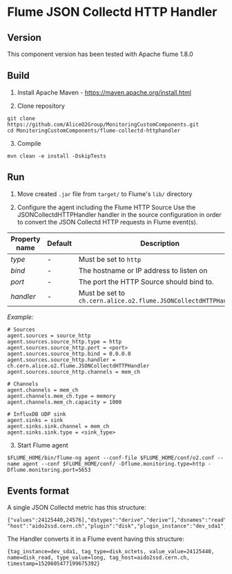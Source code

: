 # Flume JSON Collectd HTTP Handler

## Version

This component version has been tested with Apache flume 1.8.0

## Build
1) Install Apache Maven - https://maven.apache.org/install.html

2) Clone repository
 ~~~
 git clone https://github.com/AliceO2Group/MonitoringCustomComponents.git
 cd MonitoringCustomComponents/flume-collectd-httphandler
 ~~~
3) Compile
 ~~~
 mvn clean -e install -DskipTests
 ~~~

## Run
1) Move created `.jar` file from `target/` to Flume's `lib/` directory

2) Configure the agent including the Flume HTTP Source
   Use the JSONCollectdHTTPHandler handler in the source configuration in order to
   convert the JSON Collectd HTTP requests in Flume event(s).

| Property name  | Default | Description |
| -------------- | ------- | ----------- |
| *type*         | -       | Must be set to `http` |
| *bind*         | -       | The hostname or IP address to listen on |
| *port*         | -       | The port the HTTP Source should bind to. |
| *handler*      | -       | Must be set to `ch.cern.alice.o2.flume.JSONCollectdHTTPHandler` |

*Example:*
 ~~~
 # Sources
 agent.sources = source_http  
 agent.sources.source_http.type = http
 agent.sources.source_http.port = <port>
 agent.sources.source_http.bind = 0.0.0.0
 agent.sources.source_http.handler = ch.cern.alice.o2.flume.JSONCollectdHTTPHandler
 agent.sources.source_http.channels = mem_ch

 # Channels
 agent.channels = mem_ch
 agent.channels.mem_ch.type = memory
 agent.channels.mem_ch.capacity = 1000

 # InfluxDB UDP sink
 agent.sinks = sink
 agent.sinks.sink.channel = mem_ch
 agent.sinks.sink.type = <sink_type>
 ~~~

3) Start Flume agent
 ~~~
 $FLUME_HOME/bin/flume-ng agent --conf-file $FLUME_HOME/conf/o2.conf --name agent --conf $FLUME_HOME/conf/ -Dflume.monitoring.type=http -Dflume.monitoring.port=5653
 ~~~

## Events format
A single JSON Collectd metric has this structure:

~~~
{"values":24125440,24576],"dstypes":"derive","derive"],"dsnames":"read","write"],"time":1520605461.795,"interval":10.000,
"host":"aido2ssd.cern.ch","plugin":"disk","plugin_instance":"dev_sda1","type":"disk_octets","type_instance":""}
~~~

The Handler converts it in a Flume event having this structure:

~~~
{tag_instance=dev_sda1, tag_type=disk_octets, value_value=24125440, name=disk_read, type_value=long, tag_host=aido2ssd.cern.ch, timestamp=1520605477199675392}
~~~